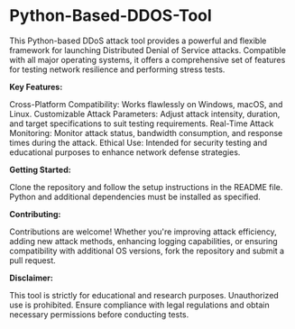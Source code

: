 # Python-Based-DDOS-Tool

This Python-based DDoS attack tool provides a powerful and flexible framework for launching Distributed Denial of Service attacks. Compatible with all major operating systems, it offers a comprehensive set of features for testing network resilience and performing stress tests.


**Key Features:**

Cross-Platform Compatibility: Works flawlessly on Windows, macOS, and Linux.
Customizable Attack Parameters: Adjust attack intensity, duration, and target specifications to suit testing requirements.
Real-Time Attack Monitoring: Monitor attack status, bandwidth consumption, and response times during the attack.
Ethical Use: Intended for security testing and educational purposes to enhance network defense strategies.


**Getting Started:**

Clone the repository and follow the setup instructions in the README file. Python and additional dependencies must be installed as specified.


**Contributing:**

Contributions are welcome! Whether you're improving attack efficiency, adding new attack methods, enhancing logging capabilities, or ensuring compatibility with additional OS versions, fork the repository and submit a pull request.


**Disclaimer:**

This tool is strictly for educational and research purposes. Unauthorized use is prohibited. Ensure compliance with legal regulations and obtain necessary permissions before conducting tests.
